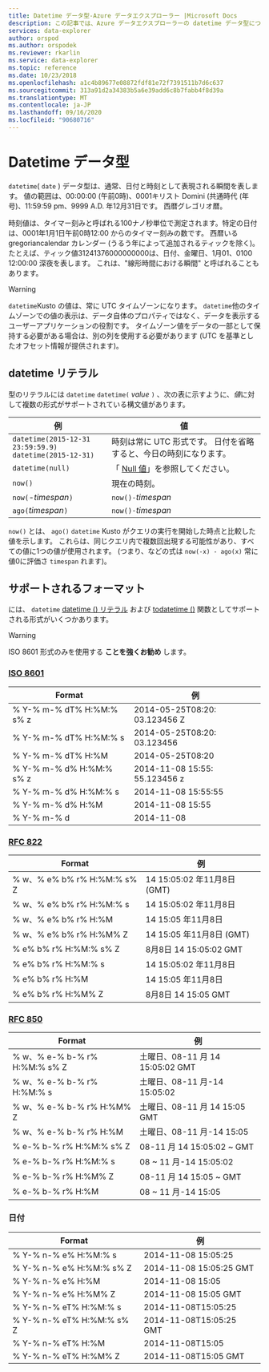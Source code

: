 ```yaml
---
title: Datetime データ型-Azure データエクスプローラー |Microsoft Docs
description: この記事では、Azure データエクスプローラーの datetime データ型について説明します。
services: data-explorer
author: orspod
ms.author: orspodek
ms.reviewer: rkarlin
ms.service: data-explorer
ms.topic: reference
ms.date: 10/23/2018
ms.openlocfilehash: a1c4b89677e08872fdf81e72f7391511b7d6c637
ms.sourcegitcommit: 313a91d2a34383b5a6e39add6c8b7fabb4f8d39a
ms.translationtype: MT
ms.contentlocale: ja-JP
ms.lasthandoff: 09/16/2020
ms.locfileid: "90680716"
---
```

# <a name="the-datetime-data-type"></a>Datetime データ型

`datetime`( `date` ) データ型は、通常、日付と時刻として表現される瞬間を表します。
値の範囲は、00:00:00 (午前0時)、0001キリスト Domini (共通時代 (年号)、11:59:59 pm、9999 A.D. 年12月31日です。 西暦グレゴリオ暦。 

時刻値は、タイマー刻みと呼ばれる100ナノ秒単位で測定されます。特定の日付は、0001年1月1日午前0時12:00 からのタイマー刻みの数です。 西暦いる gregoriancalendar カレンダー (うるう年によって追加されるティックを除く)。
たとえば、ティック値31241376000000000は、日付、金曜日、1月01、0100 12:00:00 深夜を表します。
これは、"線形時間における瞬間" と呼ばれることもあります。

> [!WARNING]
> `datetime`Kusto の値は、常に UTC タイムゾーンになります。 `datetime`他のタイムゾーンでの値の表示は、データ自体のプロパティではなく、データを表示するユーザーアプリケーションの役割です。 タイムゾーン値をデータの一部として保持する必要がある場合は、別の列を使用する必要があります (UTC を基準としたオフセット情報が提供されます)。

## <a name="datetime-literals"></a>datetime リテラル

型のリテラルには `datetime` `datetime(` *value* `)` 、次の表に示すように、*値*に対して複数の形式がサポートされている構文値があります。

|例                                                     |値                                                         |
|------------------------------------------------------------|--------------------------------------------------------------|
|`datetime(2015-12-31 23:59:59.9)`<br/>`datetime(2015-12-31)`|時刻は常に UTC 形式です。 日付を省略すると、今日の時刻になります。|
|`datetime(null)`                                            |「 [Null 値](null-values.md)」を参照してください。                            |
|`now()`                                                     |現在の時刻。                                             |
|`now(`-*timespan*`)`                                        |`now()-`*timespan*                                            |
|`ago(`*timespan*`)`                                         |`now()-`*timespan*                                            |

`now()` とは、 `ago()` `datetime` Kusto がクエリの実行を開始した時点と比較した値を示します。 これらは、同じクエリ内で複数回出現する可能性があり、すべての値に1つの値が使用されます。
(つまり、などの式は `now(-x) - ago(x)` 常に値0に評価さ `timespan` れます)。

## <a name="supported-formats"></a>サポートされるフォーマット

には、 `datetime` [datetime () リテラル](#datetime-literals) および [todatetime ()](../todatetimefunction.md) 関数としてサポートされる形式がいくつかあります。

> [!WARNING]
> ISO 8601 形式のみを使用する **ことを強くお勧め** します。

### <a name="iso-8601"></a>[ISO 8601](https://www.iso.org/iso/home/standards/iso8601.htm)

|Format|例|
|------|-------|
|% Y-% m-% dT% H:%M:% s% z|2014-05-25T08:20: 03.123456 Z|
|% Y-% m-% dT% H:%M:% s|2014-05-25T08:20: 03.123456|
|% Y-% m-% dT% H:%M|2014-05-25T08:20|
|% Y-% m-% d% H:%M:% s% z|2014-11-08 15:55: 55.123456 z|
|% Y-% m-% d% H:%M:% s|2014-11-08 15:55:55|
|% Y-% m-% d% H:%M|2014-11-08 15:55|
|% Y-% m-% d|2014-11-08|

### <a name="rfc-822"></a>[RFC 822](https://www.ietf.org/rfc/rfc0822.txt)

|Format|例|
|------|-------|
|% w、% e% b% r% H:%M:% s% Z|14 15:05:02 年11月8日 (GMT)|
|% w、% e% b% r% H:%M:% s|14 15:05:02 年11月8日|
|% w、% e% b% r% H:%M|14 15:05 年11月8日|
|% w、% e% b% r% H:%M% Z|14 15:05 年11月8日 (GMT)|
|% e% b% r% H:%M:% s% Z|8月8日 14 15:05:02 GMT|
|% e% b% r% H:%M:% s|14 15:05:02 年11月8日|
|% e% b% r% H:%M|14 15:05 年11月8日|
|% e% b% r% H:%M% Z|8月8日 14 15:05 GMT|

### <a name="rfc-850"></a>[RFC 850](https://tools.ietf.org/html/rfc850)

|Format|例|
|------|-------|
|% w、% e-% b-% r% H:%M:% s% Z|土曜日、08-11 月 14 15:05:02 GMT|
|% w、% e-% b-% r% H:%M:% s|土曜日、08-11 月-14 15:05:02|
|% w、% e-% b-% r% H:%M% Z|土曜日、08-11 月 14 15:05 GMT|
|% w、% e-% b-% r% H:%M|土曜日、08-11 月-14 15:05|
|% e-% b-% r% H:%M:% s% Z|08-11 月 14 15:05:02 ~ GMT|
|% e-% b-% r% H:%M:% s|08 ~ 11 月-14 15:05:02|
|% e-% b-% r% H:%M% Z|08-11 月 14 15:05 ~ GMT|
|% e-% b-% r% H:%M|08 ~ 11 月-14 15:05|


### <a name="sortable"></a>日付 

|Format|例|
|------|-------|        
|% Y-% n-% e% H:%M:% s|2014-11-08 15:05:25|
|% Y-% n-% e% H:%M:% s% Z|2014-11-08 15:05:25 GMT|
|% Y-% n-% e% H:%M|2014-11-08 15:05|
|% Y-% n-% e% H:%M% Z|2014-11-08 15:05 GMT|
|% Y-% n-% eT% H:%M:% s|2014-11-08T15:05:25|
|% Y-% n-% eT% H:%M:% s% Z|2014-11-08T15:05:25 GMT|
|% Y-% n-% eT% H:%M|2014-11-08T15:05|
|% Y-% n-% eT% H:%M% Z|2014-11-08T15:05 GMT|
